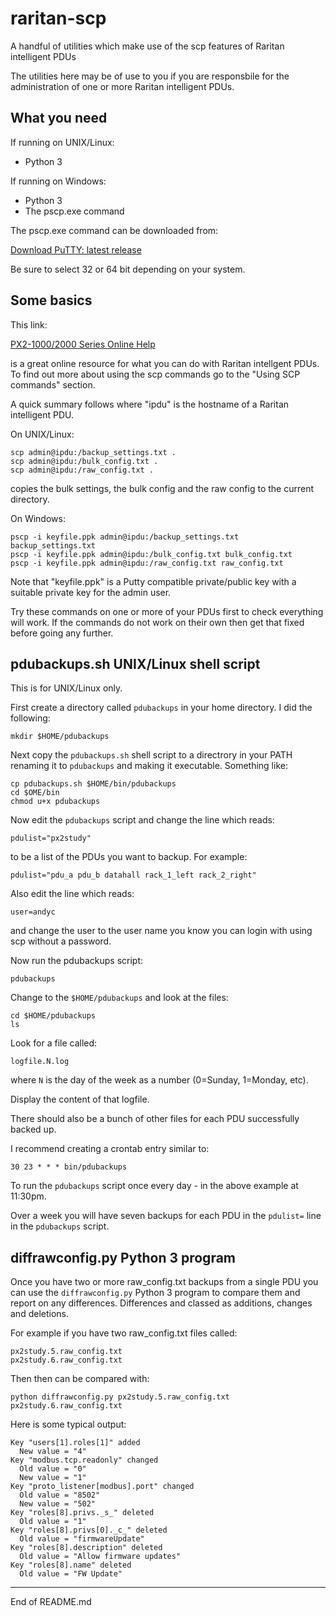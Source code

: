# raritan-scp

A handful of utilities which make use of the scp features of Raritan intelligent PDUs

The utilities here may be of use to you if you are responsbile for
the administration of one or more Raritan intelligent PDUs.

## What you need

If running on UNIX/Linux:

* Python 3

If running on Windows:

* Python 3
* The pscp.exe command

The pscp.exe command can be downloaded from:

[Download PuTTY: latest release](https://www.chiark.greenend.org.uk/~sgtatham/putty/latest.html)

Be sure to select 32 or 64 bit depending on your system.

## Some basics

This link:

[PX2-1000/2000 Series Online Help](https://help.raritan.com/px2-2000/v3.5.0/en/)

is a great online resource for what you can do with Raritan intellgent PDUs.
To find out more about using the scp commands go to the "Using SCP commands" section.

A quick summary follows where "ipdu" is the hostname of a Raritan intelligent PDU.

On UNIX/Linux:

```
scp admin@ipdu:/backup_settings.txt .
scp admin@ipdu:/bulk_config.txt .
scp admin@ipdu:/raw_config.txt .
```

copies the bulk settings, the bulk config and the raw config to the
current directory.

On Windows:

```
pscp -i keyfile.ppk admin@ipdu:/backup_settings.txt backup_settings.txt
pscp -i keyfile.ppk admin@ipdu:/bulk_config.txt bulk_config.txt
pscp -i keyfile.ppk admin@ipdu:/raw_config.txt raw_config.txt
```

Note that "keyfile.ppk" is a Putty compatible private/public key with
a suitable private key for the admin user.

Try these commands on one or more of your PDUs first to check everything
will work.  If the commands do not work on their own then get that fixed
before going any further.

## pdubackups.sh UNIX/Linux shell script

This is for UNIX/Linux only.

First create a directory called `pdubackups` in your home directory.  I did the
following:

```
mkdir $HOME/pdubackups
```

Next copy the `pdubackups.sh` shell script to a directrory in your PATH renaming it to
`pdubackups` and making it executable.  Something like:

```
cp pdubackups.sh $HOME/bin/pdubackups
cd $OME/bin
chmod u+x pdubackups
```

Now edit the `pdubackups` script and change the line which reads:

```
pdulist="px2study"
```

to be a list of the PDUs you want to backup.  For example:

```
pdulist="pdu_a pdu_b datahall rack_1_left rack_2_right"
```

Also edit the line which reads:

```
user=andyc
```

and change the user to the user name you know you can login with using scp without a password.

Now run the pdubackups script:

```
pdubackups
```

Change to the `$HOME/pdubackups` and look at the files:

```
cd $HOME/pdubackups
ls
```

Look for a file called:

```
logfile.N.log
```

where `N` is the day of the week as a number (0=Sunday, 1=Monday, etc).

Display the content of that logfile.

There should also be a bunch of other files for each PDU successfully backed up.

I recommend creating a crontab entry similar to:

```
30 23 * * * bin/pdubackups
```

To run the `pdubackups` script once every day - in the above example at 11:30pm.

Over a week you will have seven backups for each PDU in the `pdulist=` line
in the `pdubackups` script.

## diffrawconfig.py Python 3 program

Once you have two or more raw_config.txt backups from a single PDU you can use the
`diffrawconfig.py` Python 3 program to compare them and report on any differences.
Differences and classed as additions, changes and deletions.

For example if you have two raw_config.txt files called:

```
px2study.5.raw_config.txt
px2study.6.raw_config.txt
```

Then then can be compared with:

```
python diffrawconfig.py px2study.5.raw_config.txt px2study.6.raw_config.txt
```

Here is some typical output:

```
Key "users[1].roles[1]" added
  New value = "4"
Key "modbus.tcp.readonly" changed
  Old value = "0"
  New value = "1"
Key "proto_listener[modbus].port" changed
  Old value = "8502"
  New value = "502"
Key "roles[8].privs._s_" deleted
  Old value = "1"
Key "roles[8].privs[0]._c_" deleted
  Old value = "firmwareUpdate"
Key "roles[8].description" deleted
  Old value = "Allow firmware updates"
Key "roles[8].name" deleted
  Old value = "FW Update"
```

------------------------------------------------------------

End of README.md
